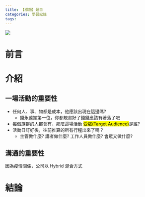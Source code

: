 ```yaml
---
title: 【標題】題目
categories: 學習紀錄
tags:
---
```


![](https://nijialin.com/images/common.jpeg)


# 前言

<!-- more -->

# 介紹


## 一場活動的重要性

- 任何人、事、物都是成本，他應該出現在這邊嗎?
  - 錢永遠擺第一位，你都規畫好了錢錢應該有著落了吧
- 每個族群的人都會有，那麼這場活動 <mark>受眾(Target Audience)</mark>是誰?
- 活動日訂好後，往前推算的所有行程出來了嗎？
  - 主管做什麼? 講者做什麼? 工作人員做什麼? 會眾又做什麼?

## 溝通的重要性

因為疫情關係，公司以 Hybrid 混合方式
# 結論


<style>
  section.compact {
    font-size: 150%  
  }
  img[alt~="center"] {
    display: block;
    margin: 0 auto;
  }
</style>